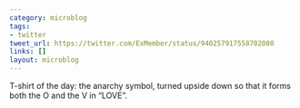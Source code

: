 ```yaml
---
category: microblog
tags:
- twitter
tweet_url: https://twitter.com/ExMember/status/940257917558702080
links: []
layout: microblog
---
```

T-shirt of the day: the anarchy symbol, turned upside down so that it forms both the O and the V in “LOVE”.
